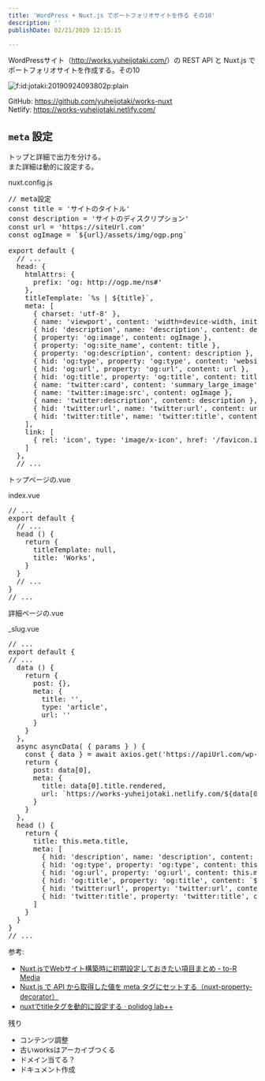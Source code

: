 ```yaml
---
title: 'WordPress + Nuxt.js でポートフォリオサイトを作る その10'
description: ''
publishDate: 02/21/2020 12:15:15

---
```

<p>WordPressサイト（<a href="http://works.yuheijotaki.com/">http://works.yuheijotaki.com/</a>）の REST API と Nuxt.js でポートフォリオサイトを作成する。その10</p>

<p><span itemscope itemtype="http://schema.org/Photograph"><img src="/images/hatena/20190924093802.png" alt="f:id:jotaki:20190924093802p:plain" title="f:id:jotaki:20190924093802p:plain" class="hatena-fotolife" itemprop="image"></span></p>

<p>GitHub: <a href="https://github.com/yuheijotaki/works-nuxt">https://github.com/yuheijotaki/works-nuxt</a><br />
Netlify: <a href="https://works-yuheijotaki.netlify.com/">https://works-yuheijotaki.netlify.com/</a></p>

<h2><code>meta</code> 設定</h2>

<p>トップと詳細で出力を分ける。<br />
また詳細は動的に設定する。</p>

<p>nuxt.config.js</p>

<pre class="code lang-javascript" data-lang="javascript" data-unlink><span class="synComment">// meta設定</span>
<span class="synStatement">const</span> title = <span class="synConstant">'サイトのタイトル'</span>
<span class="synStatement">const</span> description = <span class="synConstant">'サイトのディスクリプション'</span>
<span class="synStatement">const</span> url = <span class="synConstant">'https://siteUrl.com'</span>
<span class="synStatement">const</span> ogImage = `$<span class="synIdentifier">{</span>url<span class="synIdentifier">}</span>/assets/img/ogp.png`

<span class="synStatement">export</span> <span class="synStatement">default</span> <span class="synIdentifier">{</span>
  <span class="synComment">// ...</span>
  head: <span class="synIdentifier">{</span>
    htmlAttrs: <span class="synIdentifier">{</span>
      prefix: <span class="synConstant">'og: http://ogp.me/ns#'</span>
    <span class="synIdentifier">}</span>,
    titleTemplate: `%s | $<span class="synIdentifier">{</span>title<span class="synIdentifier">}</span>`,
    meta: <span class="synIdentifier">[</span>
      <span class="synIdentifier">{</span> charset: <span class="synConstant">'utf-8'</span> <span class="synIdentifier">}</span>,
      <span class="synIdentifier">{</span> name: <span class="synConstant">'viewport'</span>, content: <span class="synConstant">'width=device-width, initial-scale=1'</span> <span class="synIdentifier">}</span>,
      <span class="synIdentifier">{</span> hid: <span class="synConstant">'description'</span>, name: <span class="synConstant">'description'</span>, content: description <span class="synIdentifier">}</span>,
      <span class="synIdentifier">{</span> property: <span class="synConstant">'og:image'</span>, content: ogImage <span class="synIdentifier">}</span>,
      <span class="synIdentifier">{</span> property: <span class="synConstant">'og:site_name'</span>, content: title <span class="synIdentifier">}</span>,
      <span class="synIdentifier">{</span> property: <span class="synConstant">'og:description'</span>, content: description <span class="synIdentifier">}</span>,
      <span class="synIdentifier">{</span> hid: <span class="synConstant">'og:type'</span>, property: <span class="synConstant">'og:type'</span>, content: <span class="synConstant">'website'</span> <span class="synIdentifier">}</span>,
      <span class="synIdentifier">{</span> hid: <span class="synConstant">'og:url'</span>, property: <span class="synConstant">'og:url'</span>, content: url <span class="synIdentifier">}</span>,
      <span class="synIdentifier">{</span> hid: <span class="synConstant">'og:title'</span>, property: <span class="synConstant">'og:title'</span>, content: title <span class="synIdentifier">}</span>,
      <span class="synIdentifier">{</span> name: <span class="synConstant">'twitter:card'</span>, content: <span class="synConstant">'summary_large_image'</span> <span class="synIdentifier">}</span>,
      <span class="synIdentifier">{</span> name: <span class="synConstant">'twitter:image:src'</span>, content: ogImage <span class="synIdentifier">}</span>,
      <span class="synIdentifier">{</span> name: <span class="synConstant">'twitter:description'</span>, content: description <span class="synIdentifier">}</span>,
      <span class="synIdentifier">{</span> hid: <span class="synConstant">'twitter:url'</span>, name: <span class="synConstant">'twitter:url'</span>, content: url <span class="synIdentifier">}</span>,
      <span class="synIdentifier">{</span> hid: <span class="synConstant">'twitter:title'</span>, name: <span class="synConstant">'twitter:title'</span>, content: title <span class="synIdentifier">}</span>
    <span class="synIdentifier">]</span>,
    link: <span class="synIdentifier">[</span>
      <span class="synIdentifier">{</span> rel: <span class="synConstant">'icon'</span>, type: <span class="synConstant">'image/x-icon'</span>, href: <span class="synConstant">'/favicon.ico'</span> <span class="synIdentifier">}</span>
    <span class="synIdentifier">]</span>
  <span class="synIdentifier">}</span>,
  <span class="synComment">// ...</span>
</pre>


<p>トップページの.vue</p>

<p>index.vue</p>

<pre class="code lang-javascript" data-lang="javascript" data-unlink><span class="synComment">// ...</span>
<span class="synStatement">export</span> <span class="synStatement">default</span> <span class="synIdentifier">{</span>
  <span class="synComment">// ...</span>
  head () <span class="synIdentifier">{</span>
    <span class="synStatement">return</span> <span class="synIdentifier">{</span>
      titleTemplate: <span class="synStatement">null</span>,
      title: <span class="synConstant">'Works'</span>,
    <span class="synIdentifier">}</span>
  <span class="synIdentifier">}</span>
  <span class="synComment">// ...</span>
<span class="synIdentifier">}</span>
<span class="synComment">// ...</span>
</pre>


<p>詳細ページの.vue</p>

<p>_slug.vue</p>

<pre class="code lang-javascript" data-lang="javascript" data-unlink><span class="synComment">// ...</span>
<span class="synStatement">export</span> <span class="synStatement">default</span> <span class="synIdentifier">{</span>
<span class="synComment">// ...</span>
  data () <span class="synIdentifier">{</span>
    <span class="synStatement">return</span> <span class="synIdentifier">{</span>
      post: <span class="synIdentifier">{}</span>,
      meta: <span class="synIdentifier">{</span>
        title: <span class="synConstant">''</span>,
        type: <span class="synConstant">'article'</span>,
        url: <span class="synConstant">''</span>
      <span class="synIdentifier">}</span>
    <span class="synIdentifier">}</span>
  <span class="synIdentifier">}</span>,
  async asyncData( <span class="synIdentifier">{</span> params <span class="synIdentifier">}</span> ) <span class="synIdentifier">{</span>
    <span class="synStatement">const</span> <span class="synIdentifier">{</span> data <span class="synIdentifier">}</span> = await axios.get(<span class="synConstant">'https://apiUrl.com/wp-json/wp/v2/posts?slug='</span> + params.slug)
    <span class="synStatement">return</span> <span class="synIdentifier">{</span>
      post: data<span class="synIdentifier">[</span>0<span class="synIdentifier">]</span>,
      meta: <span class="synIdentifier">{</span>
        title: data<span class="synIdentifier">[</span>0<span class="synIdentifier">]</span>.title.rendered,
        url: `https:<span class="synComment">//works-yuheijotaki.netlify.com/${data[0].slug}/`</span>
      <span class="synIdentifier">}</span>
    <span class="synIdentifier">}</span>
  <span class="synIdentifier">}</span>,
  head () <span class="synIdentifier">{</span>
    <span class="synStatement">return</span> <span class="synIdentifier">{</span>
      title: <span class="synIdentifier">this</span>.meta.title,
      meta: <span class="synIdentifier">[</span>
        <span class="synIdentifier">{</span> hid: <span class="synConstant">'description'</span>, name: <span class="synConstant">'description'</span>, content: <span class="synIdentifier">this</span>.meta.description <span class="synIdentifier">}</span>,
        <span class="synIdentifier">{</span> hid: <span class="synConstant">'og:type'</span>, property: <span class="synConstant">'og:type'</span>, content: <span class="synIdentifier">this</span>.meta.type <span class="synIdentifier">}</span>,
        <span class="synIdentifier">{</span> hid: <span class="synConstant">'og:url'</span>, property: <span class="synConstant">'og:url'</span>, content: <span class="synIdentifier">this</span>.meta.url <span class="synIdentifier">}</span>,
        <span class="synIdentifier">{</span> hid: <span class="synConstant">'og:title'</span>, property: <span class="synConstant">'og:title'</span>, content: `$<span class="synIdentifier">{this</span>.meta.title<span class="synIdentifier">}</span> | $<span class="synIdentifier">{</span>title<span class="synIdentifier">}</span>` <span class="synIdentifier">}</span>,
        <span class="synIdentifier">{</span> hid: <span class="synConstant">'twitter:url'</span>, property: <span class="synConstant">'twitter:url'</span>, content: <span class="synIdentifier">this</span>.meta.url <span class="synIdentifier">}</span>,
        <span class="synIdentifier">{</span> hid: <span class="synConstant">'twitter:title'</span>, property: <span class="synConstant">'twitter:title'</span>, content: `$<span class="synIdentifier">{this</span>.meta.title<span class="synIdentifier">}</span> | $<span class="synIdentifier">{</span>title<span class="synIdentifier">}</span>` <span class="synIdentifier">}</span>
      <span class="synIdentifier">]</span>
    <span class="synIdentifier">}</span>
  <span class="synIdentifier">}</span>
<span class="synIdentifier">}</span>
<span class="synComment">// ...</span>
</pre>


<p>参考:</p>

<ul>
<li><a href="https://www.to-r.net/media/nuxt-setup/">Nuxt.jsでWebサイト構築時に初期設定しておきたい項目まとめ - to-R Media</a></li>
<li><a href="https://blog.naoki85.me/posts/80/index.html">Nuxt.js で API から取得した値を meta タグにセットする（nuxt-property-decorator）</a></li>
<li><a href="https://polidog.jp/2018/06/16/nuxt-head/">nuxtでtitleタグを動的に設定する · polidog lab++</a></li>
</ul>


<p>残り</p>

<ul>
<li>コンテンツ調整</li>
<li>古いworksはアーカイブつくる</li>
<li>ドメイン当てる？</li>
<li>ドキュメント作成</li>
</ul>


